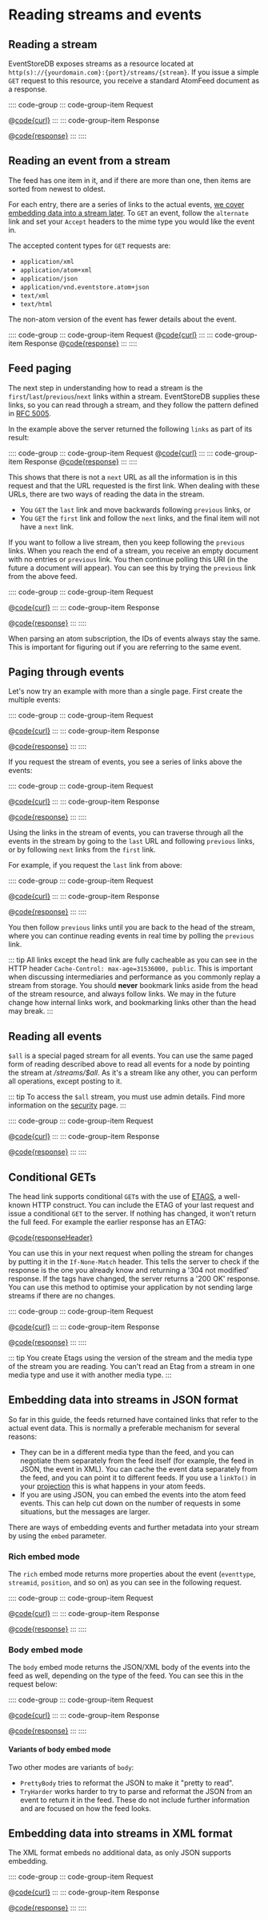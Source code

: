 # Reading streams and events

## Reading a stream

EventStoreDB exposes streams as a resource located at `http(s)://{yourdomain.com}:{port}/streams/{stream}`. If you issue a simple `GET` request to this resource, you receive a standard AtomFeed document as a response.

:::: code-group
::: code-group-item Request

@[code{curl}](@httpapi/read-stream.sh)
:::
::: code-group-item Response

@[code{response}](@httpapi/read-stream.sh)
:::
::::

## Reading an event from a stream

The feed has one item in it, and if there are more than one, then items are sorted from newest to oldest.

For each entry, there are a series of links to the actual events, [we cover embedding data into a stream later](#embedding-data-into-streams-in-json-format). To `GET` an event, follow the `alternate` link and set your `Accept` headers to the mime type you would like the event in.

The accepted content types for `GET` requests are:

- `application/xml`
- `application/atom+xml`
- `application/json`
- `application/vnd.eventstore.atom+json`
- `text/xml`
- `text/html`

The non-atom version of the event has fewer details about the event.

:::: code-group
::: code-group-item Request
@[code{curl}](@httpapi/read-event.sh)
:::
::: code-group-item Response
@[code{response}](@httpapi/read-event.sh)
:::
::::

## Feed paging

The next step in understanding how to read a stream is the `first`/`last`/`previous`/`next` links within a stream. EventStoreDB supplies these links, so you can read through a stream, and they follow the pattern defined in [RFC 5005](http://tools.ietf.org/html/rfc5005).

In the example above the server returned the following `links` as part of its result:

:::: code-group
::: code-group-item Request
@[code{curl}](@httpapi/read-stream.sh)
:::
::: code-group-item Response
@[code{response}](@httpapi/read-stream.sh)
:::
::::

This shows that there is not a `next` URL as all the information is in this request and that the URL requested is the first link. When dealing with these URLs, there are two ways of reading the data in the stream.

- You `GET` the `last` link and move backwards following `previous` links, or
- You `GET` the `first` link and follow the `next` links, and the final item will not have a `next` link.

If you want to follow a live stream, then you keep following the `previous` links. When you reach the end of a stream, you receive an empty document with no entries or `previous` link. You then continue polling this URI (in the future a document will appear). You can see this by trying the `previous` link from the above feed.

:::: code-group
::: code-group-item Request

@[code{curl}](@httpapi/read-stream-forwards.sh)
:::
::: code-group-item Response

@[code{response}](@httpapi/read-stream-forwards.sh)
:::
::::

When parsing an atom subscription, the IDs of events always stay the same. This is important for figuring out if you are referring to the same event.

## Paging through events

Let's now try an example with more than a single page. First create the multiple events:

:::: code-group
::: code-group-item Request

@[code{curl}](@httpapi/append-paging-events.sh)
:::
::: code-group-item Response

@[code{response}](@httpapi/append-paging-events.sh)
:::
::::

If you request the stream of events, you see a series of links above the events:

:::: code-group
::: code-group-item Request

@[code{curl}](@httpapi/request-paging-events.sh)
:::
::: code-group-item Response

@[code{response}](@httpapi/request-paging-events.sh)
:::
::::

Using the links in the stream of events, you can traverse through all the events in the stream by going to the `last` URL and following `previous` links, or by following `next` links from the `first` link.

For example, if you request the `last` link from above:

:::: code-group
::: code-group-item Request

@[code{curl}](@httpapi/request-last-link.sh)
:::
::: code-group-item Response

@[code{response}](@httpapi/request-last-link.sh)
:::
::::

You then follow `previous` links until you are back to the head of the stream, where you can continue reading events in real time by polling the `previous` link.

::: tip
All links except the head link are fully cacheable as you can see in the HTTP header `Cache-Control: max-age=31536000, public`. This is important when discussing intermediaries and performance as you commonly replay a stream from storage. You should **never** bookmark links aside from the head of the stream resource, and always follow links. We may in the future change how internal links work, and bookmarking links other than the head may break.
:::

## Reading all events

`$all` is a special paged stream for all events. You can use the same paged form of reading described above to read all events for a node by pointing the stream at _/streams/\$all_. As it's a stream like any other, you can perform all operations, except posting to it.

::: tip
To access the `$all` stream, you must use admin details. Find more information on the [security](security.md) page.
:::

:::: code-group
::: code-group-item Request

@[code{curl}](@httpapi/read-all-events.sh)
:::
::: code-group-item Response

@[code{response}](@httpapi/read-all-events.sh)
:::
::::

## Conditional GETs

The head link supports conditional `GET`s with the use of [ETAGS](http://en.wikipedia.org/wiki/HTTP_ETag), a well-known HTTP construct. You can include the ETAG of your last request and issue a conditional `GET` to the server. If nothing has changed, it won't return the full feed. For example the earlier response has an ETAG:

@[code{responseHeader}](@httpapi/request-paging-events.sh)

You can use this in your next request when polling the stream for changes by putting it in the `If-None-Match` header. This tells the server to check if the response is the one you already know and returning a '304 not modified' response. If the tags have changed, the server returns a '200 OK' response. You can use this method to optimise your application by not sending large streams if there are no changes.

:::: code-group
::: code-group-item Request

@[code{curl}](@httpapi/request-etag.sh)
:::
::: code-group-item Response

@[code{response}](@httpapi/request-etag.sh)
:::
::::

::: tip
You create Etags using the version of the stream and the media type of the stream you are reading. You can't read an Etag from a stream in one media type and use it with another media type.
:::

## Embedding data into streams in JSON format

So far in this guide, the feeds returned have contained links that refer to the actual event data. This is normally a preferable mechanism for several reasons:

- They can be in a different media type than the feed, and you can negotiate them separately from the feed itself (for example, the feed in JSON, the event in XML). You can cache the event data separately from the feed, and you can point it to different feeds. If you use a `linkTo()` in your [projection](projections/README.md) this is what happens in your atom feeds.
- If you are using JSON, you can embed the events into the atom feed events. This can help cut down on the number of requests in some situations, but the messages are larger.

There are ways of embedding events and further metadata into your stream by using the `embed` parameter.

### Rich embed mode

The `rich` embed mode returns more properties about the event (`eventtype`, `streamid`, `position`, and so on) as you can see in the following request.

:::: code-group
::: code-group-item Request

@[code{curl}](@httpapi/read-stream-rich.sh)
:::
::: code-group-item Response

@[code{response}](@httpapi/read-stream-rich.sh)
:::
::::

### Body embed mode

The `body` embed mode returns the JSON/XML body of the events into the feed as well, depending on the type of the feed. You can see this in the request below:

:::: code-group
::: code-group-item Request

@[code{curl}](@httpapi/read-stream-body.sh)
:::
::: code-group-item Response

@[code{response}](@httpapi/read-stream-body.sh)
:::
::::

#### Variants of body embed mode

Two other modes are variants of `body`:

- `PrettyBody` tries to reformat the JSON to make it "pretty to read".
- `TryHarder` works harder to try to parse and reformat the JSON from an event to return it in the feed. These do not include further information and are focused on how the feed looks.

## Embedding data into streams in XML format

The XML format embeds no additional data, as only JSON supports embedding.

:::: code-group
::: code-group-item Request

@[code{curl}](@httpapi/read-stream-xml.sh)
:::
::: code-group-item Response

@[code{response}](../../samples/read-stream-xml.sh)
:::
::::
